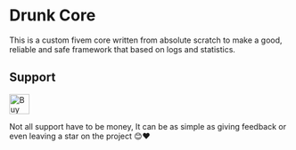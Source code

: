 # Drunk Core
This is a custom fivem core written from absolute scratch to make a good, reliable and safe framework that based on logs and statistics.
## Support
<a href='https://ko-fi.com/D1D7158SYR' target='_blank'><img height='36' style='border:0px;height:36px;' src='https://storage.ko-fi.com/cdn/kofi1.png?v=6' border='0' alt='Buy Me a Coffee at ko-fi.com' /></a>

Not all support have to be money, It can be as simple as giving feedback or even leaving a star on the project 😊❤️
